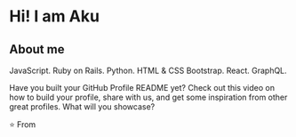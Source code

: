 # Hi! I am Aku


## About me
JavaScript.
Ruby on Rails.
Python.
HTML & CSS
Bootstrap.
React.
GraphQL.






Have you built your GitHub Profile README yet? Check out this video on how to build your profile, share with us, and get some inspiration from other great profiles. What will you showcase?


⭐️ From 
